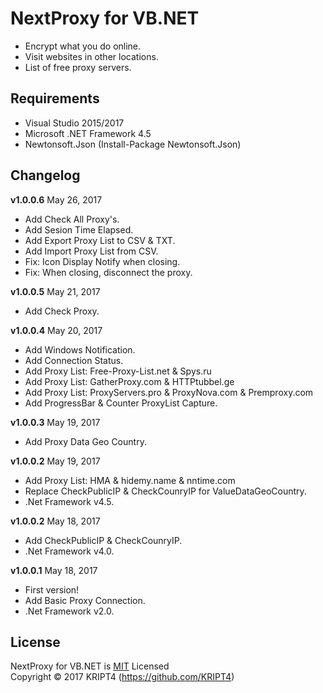 # NextProxy for VB.NET

* Encrypt what you do online.
* Visit websites in other locations.
* List of free proxy servers.

## Requirements

* Visual Studio 2015/2017
* Microsoft .NET Framework 4.5
* Newtonsoft.Json (Install-Package Newtonsoft.Json)

## Changelog

**v1.0.0.6** May 26, 2017
- Add Check All Proxy's.
- Add Sesion Time Elapsed.
- Add Export Proxy List to CSV & TXT.
- Add Import Proxy List from CSV.
- Fix: Icon Display Notify when closing.
- Fix: When closing, disconnect the proxy.

**v1.0.0.5** May 21, 2017
- Add Check Proxy.

**v1.0.0.4** May 20, 2017
- Add Windows Notification.
- Add Connection Status.
- Add Proxy List: Free-Proxy-List.net & Spys.ru 
- Add Proxy List: GatherProxy.com & HTTPtubbel.ge
- Add Proxy List: ProxyServers.pro & ProxyNova.com & Premproxy.com
- Add ProgressBar & Counter ProxyList Capture.

**v1.0.0.3** May 19, 2017
- Add Proxy Data Geo Country.

**v1.0.0.2** May 19, 2017
- Add Proxy List: HMA & hidemy.name & nntime.com 
- Replace CheckPublicIP & CheckCounryIP for ValueDataGeoCountry. 
- .Net Framework v4.5.

**v1.0.0.2** May 18, 2017
- Add CheckPublicIP & CheckCounryIP.
- .Net Framework v4.0.

**v1.0.0.1** May 18, 2017
- First version!
- Add Basic Proxy Connection.
- .Net Framework v2.0.

## License

NextProxy for VB.NET is [MIT](https://github.com/KRIPT4/NextProxy-VB.NET/blob/master/LICENSE) Licensed  
Copyright © 2017 KRIPT4 (https://github.com/KRIPT4)
